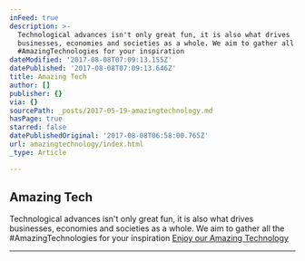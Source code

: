 ```yaml
---
inFeed: true
description: >-
  Technological advances isn't only great fun, it is also what drives
  businesses, economies and societies as a whole. We aim to gather all the
  #AmazingTechnologies for your inspiration
dateModified: '2017-08-08T07:09:13.155Z'
datePublished: '2017-08-08T07:09:13.646Z'
title: Amazing Tech
author: []
publisher: {}
via: {}
sourcePath: _posts/2017-05-19-amazingtechnology.md
hasPage: true
starred: false
datePublishedOriginal: '2017-08-08T06:58:00.765Z'
url: amazingtechnology/index.html
_type: Article

---
```

## Amazing Tech

Technological advances isn't only great fun, it is also what drives businesses, economies and societies as a whole. We aim to gather all the \#AmazingTechnologies for your inspiration
[Enjoy our Amazing Technology][0]

---



[0]: http://amazingtech.only-amazing.com/